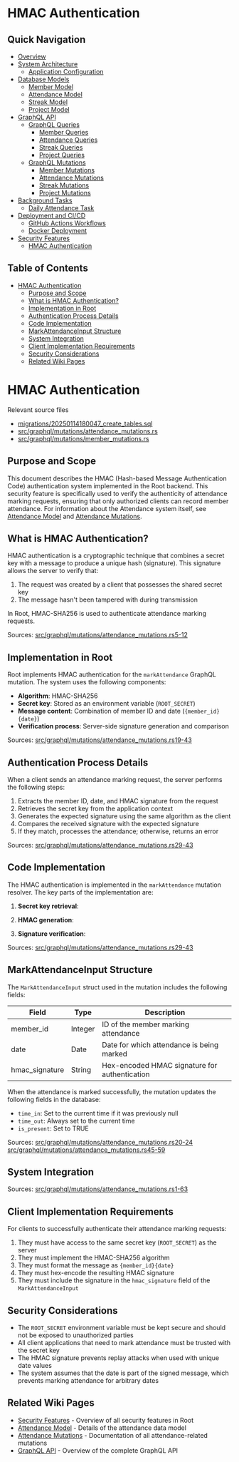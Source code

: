 # HMAC Authentication

## Quick Navigation

- [Overview](1-overview.md)
- [System Architecture](2-system-architecture.md)
  - [Application Configuration](2.1-application-configuration.md)
- [Database Models](3-database-models.md)
  - [Member Model](3.1-member-model.md)
  - [Attendance Model](3.2-attendance-model.md)
  - [Streak Model](3.3-streak-model.md)
  - [Project Model](3.4-project-model.md)
- [GraphQL API](4-graphql-api.md)
  - [GraphQL Queries](4.1-graphql-queries.md)
    - [Member Queries](4.1.1-member-queries.md)
    - [Attendance Queries](4.1.2-attendance-queries.md)
    - [Streak Queries](4.1.3-streak-queries.md)
    - [Project Queries](4.1.4-project-queries.md)
  - [GraphQL Mutations](4.2-graphql-mutations.md)
    - [Member Mutations](4.2.1-member-mutations.md)
    - [Attendance Mutations](4.2.2-attendance-mutations.md)
    - [Streak Mutations](4.2.3-streak-mutations.md)
    - [Project Mutations](4.2.4-project-mutations.md)
- [Background Tasks](5-background-tasks.md)
  - [Daily Attendance Task](5.1-daily-attendance-task.md)
- [Deployment and CI/CD](6-deployment-and-cicd.md)
  - [GitHub Actions Workflows](6.1-github-actions-workflows.md)
  - [Docker Deployment](6.2-docker-deployment.md)
- [Security Features](7-security-features.md)
  - [HMAC Authentication](7.1-hmac-authentication.md)

## Table of Contents

- [HMAC Authentication](#hmac-authentication)
  - [Purpose and Scope](#purpose-and-scope)
  - [What is HMAC Authentication?](#what-is-hmac-authentication)
  - [Implementation in Root](#implementation-in-root)
  - [Authentication Process Details](#authentication-process-details)
  - [Code Implementation](#code-implementation)
  - [MarkAttendanceInput Structure](#markattendanceinput-structure)
  - [System Integration](#system-integration)
  - [Client Implementation Requirements](#client-implementation-requirements)
  - [Security Considerations](#security-considerations)
  - [Related Wiki Pages](#related-wiki-pages)

# HMAC Authentication

Relevant source files

* [migrations/20250114180047\_create\_tables.sql](https://github.com/amfoss/root/blob/2b58803d/migrations/20250114180047_create_tables.sql)
* [src/graphql/mutations/attendance\_mutations.rs](https://github.com/amfoss/root/blob/2b58803d/src/graphql/mutations/attendance_mutations.rs)
* [src/graphql/mutations/member\_mutations.rs](https://github.com/amfoss/root/blob/2b58803d/src/graphql/mutations/member_mutations.rs)

## Purpose and Scope

This document describes the HMAC (Hash-based Message Authentication Code) authentication system implemented in the Root backend. This security feature is specifically used to verify the authenticity of attendance marking requests, ensuring that only authorized clients can record member attendance. For information about the Attendance system itself, see [Attendance Model](/amfoss/root/3.2-attendance-model) and [Attendance Mutations](/amfoss/root/4.2.2-attendance-mutations).

## What is HMAC Authentication?

HMAC authentication is a cryptographic technique that combines a secret key with a message to produce a unique hash (signature). This signature allows the server to verify that:

1. The request was created by a client that possesses the shared secret key
2. The message hasn't been tampered with during transmission

In Root, HMAC-SHA256 is used to authenticate attendance marking requests.

Sources: [src/graphql/mutations/attendance\_mutations.rs5-12](https://github.com/amfoss/root/blob/2b58803d/src/graphql/mutations/attendance_mutations.rs#L5-L12)

## Implementation in Root

Root implements HMAC authentication for the `markAttendance` GraphQL mutation. The system uses the following components:

* **Algorithm**: HMAC-SHA256
* **Secret key**: Stored as an environment variable (`ROOT_SECRET`)
* **Message content**: Combination of member ID and date (`{member_id}{date}`)
* **Verification process**: Server-side signature generation and comparison

Sources: [src/graphql/mutations/attendance\_mutations.rs19-43](https://github.com/amfoss/root/blob/2b58803d/src/graphql/mutations/attendance_mutations.rs#L19-L43)

## Authentication Process Details

When a client sends an attendance marking request, the server performs the following steps:

1. Extracts the member ID, date, and HMAC signature from the request
2. Retrieves the secret key from the application context
3. Generates the expected signature using the same algorithm as the client
4. Compares the received signature with the expected signature
5. If they match, processes the attendance; otherwise, returns an error

Sources: [src/graphql/mutations/attendance\_mutations.rs29-43](https://github.com/amfoss/root/blob/2b58803d/src/graphql/mutations/attendance_mutations.rs#L29-L43)

## Code Implementation

The HMAC authentication is implemented in the `markAttendance` mutation resolver. The key parts of the implementation are:

1. **Secret key retrieval**:

2. **HMAC generation**:

3. **Signature verification**:

Sources: [src/graphql/mutations/attendance\_mutations.rs29-43](https://github.com/amfoss/root/blob/2b58803d/src/graphql/mutations/attendance_mutations.rs#L29-L43)

## MarkAttendanceInput Structure

The `MarkAttendanceInput` struct used in the mutation includes the following fields:

| Field | Type | Description |
| --- | --- | --- |
| member\_id | Integer | ID of the member marking attendance |
| date | Date | Date for which attendance is being marked |
| hmac\_signature | String | Hex-encoded HMAC signature for authentication |

When the attendance is marked successfully, the mutation updates the following fields in the database:

* `time_in`: Set to the current time if it was previously null
* `time_out`: Always set to the current time
* `is_present`: Set to TRUE

Sources: [src/graphql/mutations/attendance\_mutations.rs20-24](https://github.com/amfoss/root/blob/2b58803d/src/graphql/mutations/attendance_mutations.rs#L20-L24) [src/graphql/mutations/attendance\_mutations.rs45-59](https://github.com/amfoss/root/blob/2b58803d/src/graphql/mutations/attendance_mutations.rs#L45-L59)

## System Integration

Sources: [src/graphql/mutations/attendance\_mutations.rs1-63](https://github.com/amfoss/root/blob/2b58803d/src/graphql/mutations/attendance_mutations.rs#L1-L63)

## Client Implementation Requirements

For clients to successfully authenticate their attendance marking requests:

1. They must have access to the same secret key (`ROOT_SECRET`) as the server
2. They must implement the HMAC-SHA256 algorithm
3. They must format the message as `{member_id}{date}`
4. They must hex-encode the resulting HMAC signature
5. They must include the signature in the `hmac_signature` field of the `MarkAttendanceInput`

## Security Considerations

* The `ROOT_SECRET` environment variable must be kept secure and should not be exposed to unauthorized parties
* All client applications that need to mark attendance must be trusted with the secret key
* The HMAC signature prevents replay attacks when used with unique date values
* The system assumes that the date is part of the signed message, which prevents marking attendance for arbitrary dates

## Related Wiki Pages

* [Security Features](/amfoss/root/7-security-features) - Overview of all security features in Root
* [Attendance Model](/amfoss/root/3.2-attendance-model) - Details of the attendance data model
* [Attendance Mutations](/amfoss/root/4.2.2-attendance-mutations) - Documentation of all attendance-related mutations
* [GraphQL API](/amfoss/root/4-graphql-api) - Overview of the complete GraphQL API